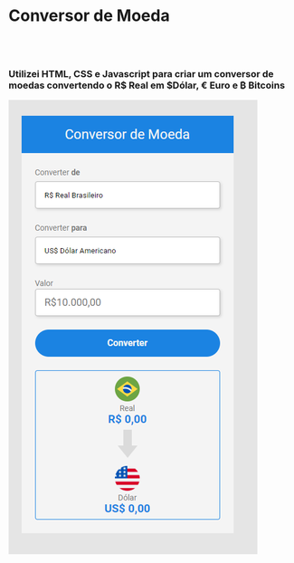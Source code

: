 <h1> Conversor de Moeda</h1>
<br>
<br>

<h3>Utilizei HTML, CSS e Javascript para criar um conversor de moedas convertendo o R$ Real em $Dólar, € Euro e ₿ Bitcoins</h3>

<img src = "https://github.com/Guioliver93/Conversor-de-moeda/blob/master/assets/img%20conversor%20de%20moeda.png?raw=true">
